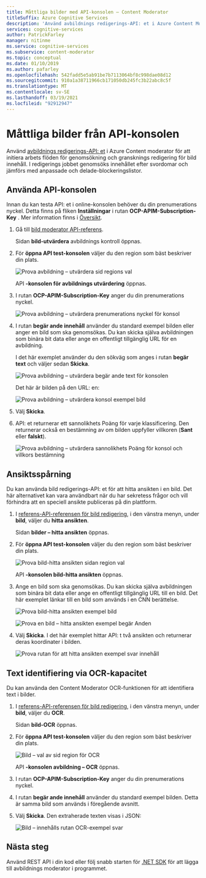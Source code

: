 ```yaml
---
title: Måttliga bilder med API-konsolen – Content Moderator
titleSuffix: Azure Cognitive Services
description: 'Använd avbildnings redigerings-API: et i Azure Content Moderator för att initiera arbets flöden för genomsökning och gransknings redigering för bild innehåll.'
services: cognitive-services
author: PatrickFarley
manager: nitinme
ms.service: cognitive-services
ms.subservice: content-moderator
ms.topic: conceptual
ms.date: 01/10/2019
ms.author: pafarley
ms.openlocfilehash: 542fadd5e5ab91be7b7113064bf8c998dae08d12
ms.sourcegitcommit: 910a1a38711966cb171050db245fc3b22abc8c5f
ms.translationtype: MT
ms.contentlocale: sv-SE
ms.lasthandoff: 03/19/2021
ms.locfileid: "92912947"
---
```

# <a name="moderate-images-from-the-api-console"></a>Måttliga bilder från API-konsolen

Använd [avbildnings redigerings-API: et](https://westus.dev.cognitive.microsoft.com/docs/services/57cf753a3f9b070c105bd2c1/operations/57cf753a3f9b070868a1f66c) i Azure Content moderator för att initiera arbets flöden för genomsökning och gransknings redigering för bild innehåll. I redigerings jobbet genomsöks innehållet efter svordomar och jämförs med anpassade och delade-blockeringslistor.

## <a name="use-the-api-console"></a>Använda API-konsolen
Innan du kan testa API: et i online-konsolen behöver du din prenumerations nyckel. Detta finns på fliken **Inställningar** i rutan **OCP-APIM-Subscription-Key** . Mer information finns i [Översikt](overview.md).

1. Gå till [bild moderator API-referens](https://westus.dev.cognitive.microsoft.com/docs/services/57cf753a3f9b070c105bd2c1/operations/57cf753a3f9b070868a1f66c).

   Sidan **bild-utvärdera** avbildnings kontroll öppnas.

2. För **öppna API test-konsolen** väljer du den region som bäst beskriver din plats. 

   ![Prova avbildning – utvärdera sid regions val](images/test-drive-region.png)
  
   API **-konsolen för avbildnings utvärdering** öppnas.

3. I rutan **OCP-APIM-Subscription-Key** anger du din prenumerations nyckel.

   ![Prova avbildning – utvärdera prenumerations nyckel för konsol](images/try-image-api-1.PNG)

4. I rutan **begär ande innehåll** använder du standard exempel bilden eller anger en bild som ska genomsökas. Du kan skicka själva avbildningen som binära bit data eller ange en offentligt tillgänglig URL för en avbildning. 

   I det här exemplet använder du den sökväg som anges i rutan **begär text** och väljer sedan **Skicka**. 

   ![Prova avbildning – utvärdera begär ande text för konsolen](images/try-image-api-2.PNG)

   Det här är bilden på den URL: en:

   ![Prova avbildning – utvärdera konsol exempel bild](images/sample-image.jpg) 

5. Välj **Skicka**.

6. API: et returnerar ett sannolikhets Poäng för varje klassificering. Den returnerar också en bestämning av om bilden uppfyller villkoren (**Sant** eller **falskt**). 

   ![Prova avbildning – utvärdera sannolikhets Poäng för konsol och villkors bestämning](images/try-image-api-3.PNG)

## <a name="face-detection"></a>Ansiktsspårning

Du kan använda bild redigerings-API: et för att hitta ansikten i en bild. Det här alternativet kan vara användbart när du har sekretess frågor och vill förhindra att en speciell ansikte publiceras på din plattform. 

1. I [referens-API-referensen för bild redigering](https://westus.dev.cognitive.microsoft.com/docs/services/57cf753a3f9b070c105bd2c1/operations/57cf753a3f9b070868a1f66c), i den vänstra menyn, under **bild**, väljer du **hitta ansikten**. 

   Sidan **bilder – hitta ansikten** öppnas.

2. För **öppna API test-konsolen** väljer du den region som bäst beskriver din plats. 

   ![Prova bild-hitta ansikten sidan region val](images/test-drive-region.png)

   API **-konsolen bild-hitta ansikten** öppnas.

3. Ange en bild som ska genomsökas. Du kan skicka själva avbildningen som binära bit data eller ange en offentligt tillgänglig URL till en bild. Det här exemplet länkar till en bild som används i en CNN berättelse.

   ![Prova bild-hitta ansikten exempel bild](images/try-image-api-face-image.jpg)

   ![Prova en bild – hitta ansikten exempel begär Anden](images/try-image-api-face-request.png)

4. Välj **Skicka**. I det här exemplet hittar API: t två ansikten och returnerar deras koordinater i bilden.

   ![Prova rutan för att hitta ansikten exempel svar innehåll](images/try-image-api-face-response.png)

## <a name="text-detection-via-ocr-capability"></a>Text identifiering via OCR-kapacitet

Du kan använda den Content Moderator OCR-funktionen för att identifiera text i bilder.

1. I [referens-API-referensen för bild redigering](https://westus.dev.cognitive.microsoft.com/docs/services/57cf753a3f9b070c105bd2c1/operations/57cf753a3f9b070868a1f66c), i den vänstra menyn, under **bild**, väljer du **OCR**. 

   Sidan **bild-OCR** öppnas.

2. För **öppna API test-konsolen** väljer du den region som bäst beskriver din plats. 

   ![Bild – val av sid region för OCR](images/test-drive-region.png)

   API **-konsolen avbildning – OCR** öppnas.

3. I rutan **OCP-APIM-Subscription-Key** anger du din prenumerations nyckel.

4. I rutan **begär ande innehåll** använder du standard exempel bilden. Detta är samma bild som används i föregående avsnitt.

5. Välj **Skicka**. Den extraherade texten visas i JSON:

   ![Bild – innehålls rutan OCR-exempel svar](images/try-image-api-ocr.PNG)

## <a name="next-steps"></a>Nästa steg

Använd REST API i din kod eller följ snabb starten för [.NET SDK](./client-libraries.md?pivots=programming-language-csharp%253fpivots%253dprogramming-language-csharp) för att lägga till avbildnings moderator i programmet.